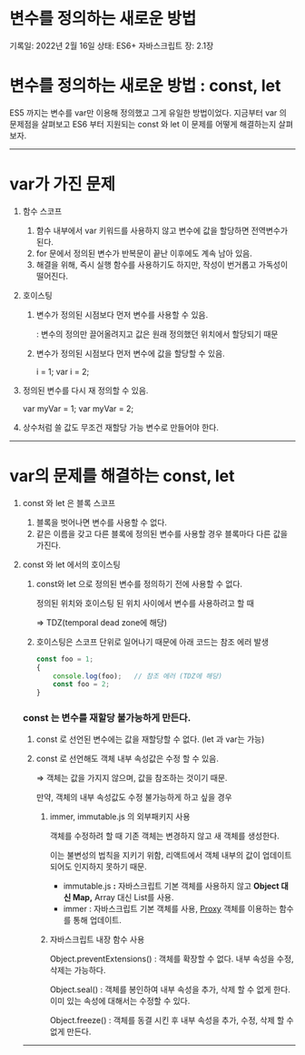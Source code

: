 # 변수를 정의하는 새로운 방법

기록일: 2022년 2월 16일
상태: ES6+ 자바스크립트
장: 2.1장

# 변수를 정의하는 새로운 방법 : const, let

ES5 까지는 변수를 var만 이용해 정의했고 그게 유일한 방법이었다. 지금부터 var 의 문제점을 살펴보고 ES6 부터 지원되는 const 와 let 이 문제를 어떻게 해결하는지 살펴보자.

---

# var가 가진 문제

1. 함수 스코프
    1. 함수 내부에서 var 키워드를 사용하지 않고 변수에 값을 할당하면 전역변수가 된다.
    2. for 문에서 정의된 변수가 반복문이 끝난 이후에도 계속 남아 있음.
    3. 해결을 위해, 즉시 실행 함수를 사용하기도 하지만, 작성이 번거롭고 가독성이 떨어진다.
2. 호이스팅
    1. 변수가 정의된 시점보다 먼저 변수를 사용할 수 있음.
        
        : 변수의 정의만 끌어올려지고 값은 원래 정의했던 위치에서 할당되기 때문
        
    2. 변수가 정의된 시점보다 먼저 변수에 값을 할당할 수 있음.
        
        i = 1; var i = 2;
        
3. 정의된 변수를 다시 재 정의할 수 있음.
    
    var myVar = 1; var myVar = 2;
    
4. 상수처럼 쓸 값도 무조건 재할당 가능 변수로 만들어야 한다.

---

# var의 문제를 해결하는 const, let

1. const 와 let 은 블록 스코프
    1. 블록을 벗어나면 변수를 사용할 수 없다.
    2. 같은 이름을 갖고 다른 블록에 정의된 변수를 사용할 경우 블록마다 다른 값을 가진다.
2. const 와 let 에서의 호이스팅
    1. const와 let 으로 정의된 변수를 정의하기 전에 사용할 수 없다.
        
        정의된 위치와 호이스팅 된 위치 사이에서 변수를 사용하려고 할 때
        
        ⇒ TDZ(temporal dead zone에 해당)
        
    2. 호이스팅은 스코프 단위로 일어나기 때문에 아래 코드는 참조 에러 발생
        
        ```jsx
        const foo = 1;
        {
        	console.log(foo);   // 참조 에러 (TDZ에 해당)
        	const foo = 2;
        }
        ```
        
    
    ### const 는 변수를 재할당 불가능하게 만든다.
    
    1. const 로 선언된 변수에는 값을 재할당할 수 없다. (let 과 var는 가능)
    2. const 로 선언해도 객체 내부 속성값은 수정 할 수 있음.
        
        ⇒ 객체는 값을 가지지 않으며, 값을 참조하는 것이기 때문.
        
        만약, 객체의 내부 속성값도 수정 불가능하게 하고 싶을 경우
        
        1. immer, immutable.js 의 외부패키지 사용
            
            객체를 수정하려 할 때 기존 객체는 변경하지 않고 새 객체를 생성한다.
            
            이는 불변성의 법칙을 지키기 위함, 리액트에서 객체 내부의 값이 업데이트 되어도 인지하지 못하기 때문.
            
            - immutable.js **:** 자바스크립트 기본 객체를 사용하지 않고 ****Object 대신 Map**,** Array 대신 List를 사용.
            - immer : 자바스크립트 기본 객체를 사용, [Proxy](https://velog.io/@longroadhome/%EB%AA%A8%EB%8D%98JS-Proxy%EC%99%80-Reflect) 객체를 이용하는 함수를 통해 업데이트.
        2. 자바스크립트 내장 함수 사용 
            
            Object.preventExtensions() : 객체를 확장할 수 없다. 내부 속성을 수정, 삭제는 가능하다.
            
            Object.seal() : 객체를 봉인하여 내부 속성을 추가, 삭제 할 수 없게 한다. 이미 있는 속성에 대해서는 수정할 수 있다.
            
            Object.freeze() : 객체를 동결 시킨 후 내부 속성을 추가, 수정, 삭제 할 수 없게 만든다.
            
    
    ---